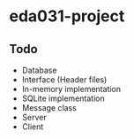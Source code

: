 # eda031-project

## Todo
 - Database
  - Interface (Header files)
  - In-memory implementation
  - SQLite implementation
 - Message class
 - Server
 - Client